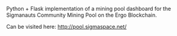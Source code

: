 Python + Flask implementation of a mining pool dashboard for the Sigmanauts Community Mining Pool on the Ergo Blockchain.

Can be visited here: http://pool.sigmaspace.net/
